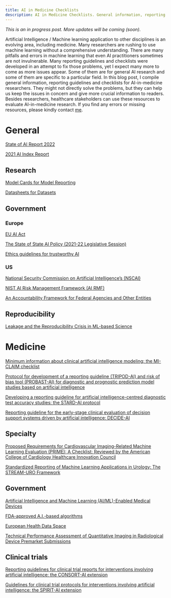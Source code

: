 ```yaml
---
title: AI in Medicine Checklists
description: AI in Medicine Checklists. General information, reporting guidelines and checklists for AI-in-medicine researchers.
---
```


_This is an in progress post. More updates will be coming (soon)._

Artificial Intelligence / Machine learning application to other disciplines is an evolving area, including medicine. Many researchers are rushing to use machine learning without a comprehensive understanding. There are many pitfalls and errors in machine learning that even AI practitioners sometimes are not invulnerable. Many reporting guidelines and checklists were developed in an attempt to fix those problems, yet I expect many more to come as more issues appear. Some of them are for general AI research and some of them are specific to a particular field. In this blog post, I compile general information, reporting guidelines and checklists for AI-in-medicine researchers. They might not directly solve the problems, but they can help us keep the issues in concern and give more crucial information to readers. Besides researchers, healthcare stakeholders can use these resources to evaluate AI-in-medicine research. If you find any errors or missing resources, please kindly contact [me](https://twitter.com/ThewDhanat).

# General

[State of AI Report 2022](https://www.stateof.ai/)

[2021 AI Index Report](https://hai.stanford.edu/ai-index-2021)

## Research

[Model Cards for Model Reporting](https://arxiv.org/abs/1810.03993)

[Datasheets for Datasets](https://arxiv.org/abs/1803.09010)

## Government

### Europe

[EU AI Act](https://artificialintelligenceact.eu/)

[The State of State AI Policy (2021-22 Legislative Session)](https://epic.org/the-state-of-ai/)

[Ethics guidelines for trustworthy AI](https://digital-strategy.ec.europa.eu/en/library/ethics-guidelines-trustworthy-ai)

### US

[National Security Commission on Artificial Intelligence’s (NSCAI)](https://www.nscai.gov/2021-final-report/)

[NIST AI Risk Management Framework (AI RMF)](https://www.nist.gov/itl/ai-risk-management-framework)

[An Accountability Framework for Federal Agencies and Other Entities](https://www.gao.gov/products/gao-21-519sp)

## Reproducibility

[Leakage and the Reproducibility Crisis in ML-based Science](https://reproducible.cs.princeton.edu/)

# Medicine

[Minimum information about clinical artificial intelligence modeling: the MI-CLAIM checklist](https://www.nature.com/articles/s41591-020-1041-y)

[Protocol for development of a reporting guideline (TRIPOD-AI) and risk of bias tool (PROBAST-AI) for diagnostic and prognostic prediction model studies based on artificial intelligence](https://bmjopen.bmj.com/content/11/7/e048008)

[Developing a reporting guideline for artificial intelligence-centred diagnostic test accuracy studies: the STARD-AI protocol](https://bmjopen.bmj.com/content/11/6/e047709)

[Reporting guideline for the early-stage clinical evaluation of decision support systems driven by artificial intelligence: DECIDE-AI](https://www.equator-network.org/reporting-guidelines/reporting-guideline-for-the-early-stage-clinical-evaluation-of-decision-support-systems-driven-by-artificial-intelligence-decide-ai/)

## Specialty

[Proposed Requirements for Cardiovascular Imaging-Related Machine Learning Evaluation (PRIME): A Checklist: Reviewed by the American College of Cardiology Healthcare Innovation Council](https://www.sciencedirect.com/science/article/pii/S1936878X20306367)

[Standardized Reporting of Machine Learning Applications in Urology: The STREAM-URO Framework](https://www.eu-focus.europeanurology.com/article/S2405-4569(21)00183-8/fulltext)

## Government

[Artificial Intelligence and Machine Learning (AI/ML)-Enabled Medical Devices](https://www.fda.gov/medical-devices/software-medical-device-samd/artificial-intelligence-and-machine-learning-aiml-enabled-medical-devices)

[FDA-approved A.I.-based algorithms](https://medicalfuturist.com/fda-approved-ai-based-algorithms/)

[European Health Data Space](https://health.ec.europa.eu/ehealth-digital-health-and-care/european-health-data-space_en)

[Technical Performance Assessment of Quantitative Imaging in Radiological Device Premarket Submissions](https://www.fda.gov/regulatory-information/search-fda-guidance-documents/technical-performance-assessment-quantitative-imaging-radiological-device-premarket-submissions)

## Clinical trials

[Reporting guidelines for clinical trial reports for interventions involving artificial intelligence: the CONSORT-AI extension](https://www.nature.com/articles/s41591-020-1034-x)

[Guidelines for clinical trial protocols for interventions involving artificial intelligence: the SPIRIT-AI extension](https://www.nature.com/articles/s41591-020-1037-7)
